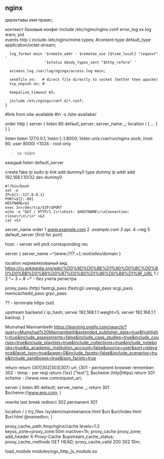 ## nginx


директивы
  имя прамс;

контекст
базовый конфиг include
  /etc/nginx/nginx.conf
    error_log  xx.log warn;
    pid  
    events
    http {
      include /etc/nginx/mime.types; #content-type
      default_type application/octet-stream;
      
      log_format main '$remote_addr - $remotee_use [$time_local] "request" '
                      '$status $body_types_sent "$http_refere" '
                      
      acceess_log /var/log/ngingx/access.log main;
      
      sendfile on;   # direct file directly to socket (better then apache)
      tcp_nopush on; #
      
      keepalive_timeout 65;
      
      include /etc/ngingx/conf.d/*.conf;
    }

  #link from site-available
  #ln -s /site-availabe/
      
   
order
  http {
    server {
      listen 80 default_server;
      server_name _;
      location / {
        ...
      } 
    }
  }
  
  


listen
  listen 127.0.0.1;
  listen [::]:8000;
  listen unix:/var/run/nginx.sock;
    (root 80, user 8000)
    <1024 - root only
    
  > ss -tulpn
  
  каждый listen default_server


  create fake ip
  sudo 
    ip link add dummy0 type dummy
    ip addr add 192.168.1.10/32 dev dummy0

    #!/bin/bash
    set -e
    IP=${1:-127.0.0.1}
    PORT=${2:-80}
    HOSTNAME=$3
    exec 3<>/dev/tcp/$IP/$PORT
    echo -e "GET / HTTP/1.1\r\nhost: $HOSTNAME\r\nConnection: close\r\n\r\n" >&3
    cat <%3

  
server_name
  order
    1 www.example.com
    2 *.example.com
    3 api.*
    4 ~reg
    5 default_server (first for port)

  host: - server will  pick corresponding rec    

  server {
    server_name ~^(www\.)?(?<domain>.+)$;
    root /sites/$domain
  }

  
location
  нормализованый вид
    https://ru.wikipedia.org/wiki/%D0%9D%D0%BE%D1%80%D0%BC%D0%B0%D0%BB%D0%B8%D0%B7%D0%B0%D1%86%D0%B8%D1%8F_URL
  1 /
  2 ^~
  3 ~             #      ~* - без учета регистра
  

proxy_pass (http)
  fastcgi_pass (fastcgi)
  uwssgi_pass
  scgi_pass
  memcachedd_pass 
  grpc_pass

  ?? - terminate https (ssl)
  

upstream backend {
  ip_hash; 
  server    192.168.1.1 weight=5;
  server    192.168.1.1 backup;
}

Mumshad Mannambeth
https://learning.oreilly.com/search/?query=Mumshad%20Mannambeth&extended_publisher_data=true&highlight=true&include_assessments=false&include_case_studies=true&include_courses=true&include_playlists=true&include_collections=true&include_notebooks=true&is_academic_institution_account=false&source=user&sort=relevance&facet_json=true&page=0&include_facets=false&include_scenarios=true&include_sandboxes=true&json_facets=true


return
  return (301|302|303|307) url; (301 - permanent browser remember; 302 - temp - per req)
  return (1xx) ["text"];
  $scheme (http|https)
  return 301 $scheme://www.new.com$request_uri;
  
  
  server {
    listen 80 default;
    server_name _;
    return 301 $scheme://www.exp.com;
  }

rewrite 
  last
  break
  redirect 302
  permanent 301


location / {
  try_files /system/mainteenance.html $uri $uri/index.html $uri.html @namedloc;
}
  
proxy_cache_path /tmp/nginx/cache levels=1:2 keyss_zone=proxy_zone:50m inactive=1h;
proxy_cache proxy_zone;
add_header X-Proxy-Cache $upstream_cache_status;
proxy_cache_methods GET HEAD;
proxy_cache_valid 200 302 10m;

load_module modules/ngx_http_js_module.so
